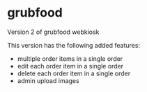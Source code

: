 # grubfood
Version 2 of grubfood webkiosk

This version has the following added features:
- multiple order items in a single order
- edit each order item in a single order
- delete each order item in a single order
- admin upload images
